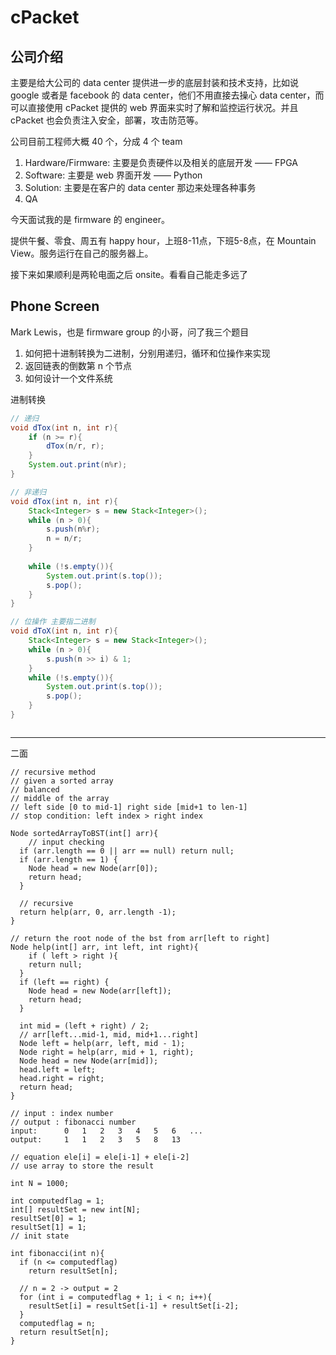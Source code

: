 # cPacket

## 公司介绍

主要是给大公司的 data center 提供进一步的底层封装和技术支持，比如说 google 或者是 facebook 的 data center，他们不用直接去操心 data center，而可以直接使用 cPacket 提供的 web 界面来实时了解和监控运行状况。并且 cPacket 也会负责注入安全，部署，攻击防范等。

公司目前工程师大概 40 个，分成 4 个 team

1. Hardware/Firmware: 主要是负责硬件以及相关的底层开发 —— FPGA
2. Software: 主要是 web 界面开发 —— Python
3. Solution: 主要是在客户的 data center 那边来处理各种事务
4. QA

今天面试我的是 firmware 的 engineer。

提供午餐、零食、周五有 happy hour，上班8-11点，下班5-8点，在 Mountain View。服务运行在自己的服务器上。

接下来如果顺利是两轮电面之后 onsite。看看自己能走多远了

## Phone Screen

Mark Lewis，也是 firmware group 的小哥，问了我三个题目

1. 如何把十进制转换为二进制，分别用递归，循环和位操作来实现
2. 返回链表的倒数第 n 个节点
3. 如何设计一个文件系统

进制转换

```java
// 递归
void dTox(int n, int r){
	if (n >= r){
		dTox(n/r, r);
	}
	System.out.print(n%r);
}

// 非递归
void dTox(int n, int r){
	Stack<Integer> s = new Stack<Integer>();
	while (n > 0){
		s.push(n%r);
		n = n/r;	
	}
	
	while (!s.empty()){
		System.out.print(s.top());
		s.pop();
	}
}

// 位操作 主要指二进制
void dToX(int n, int r){
	Stack<Integer> s = new Stack<Integer>();
	while (n > 0){
		s.push(n >> i) & 1;
	}
	while (!s.empty()){
		System.out.print(s.top());
		s.pop();
	}
}



```

---

二面

```
// recursive method
// given a sorted array
// balanced
// middle of the array 
// left side [0 to mid-1] right side [mid+1 to len-1]
// stop condition: left index > right index

Node sortedArrayToBST(int[] arr){
	// input checking
  if (arr.length == 0 || arr == null) return null;
  if (arr.length == 1) {
  	Node head = new Node(arr[0]);
    return head;
  }
  
  // recursive
  return help(arr, 0, arr.length -1);
}

// return the root node of the bst from arr[left to right]
Node help(int[] arr, int left, int right){
	if ( left > right ){
  	return null;
  } 
  if (left == right) {
  	Node head = new Node(arr[left]);
    return head;
  }
  
  int mid = (left + right) / 2;
  // arr[left...mid-1, mid, mid+1...right]
  Node left = help(arr, left, mid - 1);
  Node right = help(arr, mid + 1, right);
  Node head = new Node(arr[mid]);
  head.left = left;
  head.right = right;
  return head;
}

// input : index number
// output : fibonacci number
input:		0	1	2	3	4	5	6	...
output:		1	1	2	3	5	8	13

// equation ele[i] = ele[i-1] + ele[i-2]
// use array to store the result

int N = 1000;

int computedflag = 1;
int[] resultSet = new int[N];
resultSet[0] = 1;
resultSet[1] = 1;
// init state 

int fibonacci(int n){
  if (n <= computedflag)
  	return resultSet[n];

  // n = 2 -> output = 2
  for (int i = computedflag + 1; i < n; i++){
  	resultSet[i] = resultSet[i-1] + resultSet[i-2];
  }
  computedflag = n;
  return resultSet[n];
}
```


